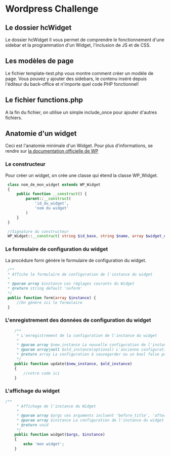 # Wordpress Challenge

## Le dossier hcWidget

Le dossier hcWidget Il vous permet de comprendre le fonctionnement d'une sidebar et la programmation d'un Widget, l'inclusion de JS et de CSS.

## Les modèles de page

Le fichier template-test.php vous montre comment créer un modèle de page.
 Vous pouvez y ajouter des sidebars, le contenu inséré depuis l'éditeur du back-office et n'importe quel code PHP fonctionnel!

## Le fichier functions.php

 A la fin du fichier, on utilise un simple include_once pour ajouter d'autres fichiers.

## Anatomie d'un widget

Ceci est l'anatomie minimale d'un Widget. Pour plus d'informations, se rendre sur [la documentation officielle de WP](https://developer.wordpress.org/reference/classes/wp_widget/)

### Le constructeur

 Pour créer un widget, on crée une classe qui étend la classe WP_Widget.

``` PHP
 class nom_de_mon_widget extends WP_Widget
 {
     public function __construct() {
         parent::__construct(
             'id_du_widget',
             'nom du widget'
         )
     }
 }
```

``` PHP
 //Signature du constructeur
 WP_Widget::__construct( string $id_base, string $name, array $widget_options = array(), array $control_options = array() )
 ```

### Le formulaire de configuration du widget

La procédure form génère le formulaire de configuration du widget.

``` PHP
 /**
 * Affiche le formulaire de configuration de l'instance du widget
 *
 * @param array $instance Les réglages courants du Widget
 * @return string default 'noform'
 */
 public function form(array $instance) {
     //On génère ici le formulaire
 }
 ```

### L'enregistrement des données de configuration du widget

``` PHP
    /**
     * L'enregistrement de la configuration de l'instance du widget
     *
     * @param array $new_instance La nouvelle configuration de l'instance du widget
     * @param array|null $old_instance(optional) L'ancienne configuration de l'instance du widget
     * @return array La configuration à sauvegarder ou un bool false pour annuler la sauvegarde
     */
    public function update($new_instance, $old_instance)
    {
        //votre code ici
    }
```

### L'affichage du widget

``` PHP
/**
     * Affichage de l'instance du Widget
     *
     * @param array $args ces arguments incluent 'before_title', 'after_title', 'before_widget', et 'after_widget'
     * @param array $instance La configuration de l'instance du widget
     * @return void
     */
    public function widget($args, $instance)
    {
        echo 'mon widget';
    }
```
